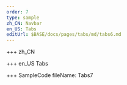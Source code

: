 ```yaml
--- 
order: 7
type: sample
zh_CN: Navbar
en_US: Tabs
editUrl: $BASE/docs/pages/tabs/md/tabs6.md
---
```


+++ zh_CN


+++ en_US
Tabs

+++ SampleCode
fileName: Tabs7
